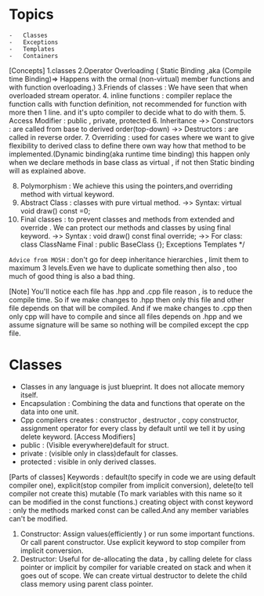 # Topics
    -   Classes
    -   Exceptions
    -   Templates
    -   Containers

[Concepts]
1.classes
2.Operator Overloading ( Static Binding ,aka (Compile time Binding)=> Happens with the ormal (non-virtual) member functions and with function overloading.)
3.Friends of classes : We have seen that when overloaded stream operator.
4. inline functions : compiler replace the function calls with function definition, not recommended for function with more then 1 line. and it's upto compiler to decide what to do with them.
5. Access Modifier : public , private, protected
6. Inheritance
   ->> Constructors : are called from base to derived order(top-down)
   ->> Destructors  : are called in reverse order.
7. Overriding : used for cases where we want to give flexibility to derived class to define there own way how that method to be implemented.(Dynamic binding(aka runtime time binding) this happen only when we declare methods in base class as virtual , if not then Static binding will as explained above.

8. Polymorphism : We achieve this using the pointers,and overriding method		with virtual keyword.
9. Abstract Class : classes with pure virtual method.
   ->> Syntax: virtual void draw() const =0;
10. Final classes : to prevent classes and methods from extended and		 override . We can protect our methods and classes by using final keyword.
    ->> Syntax : void draw() const  final override;
    ->> For class: class ClassName Final : public BaseClass {};
    Exceptions
    Templates
    */

`Advice from MOSH` : don't go for deep inheritance hierarchies , limit them to maximum 3 levels.Even we have to duplicate something then also , too much of good thing is also a bad thing.

[Note]
You'll notice each file has .hpp and .cpp file reason , is to reduce the compile time.
So if we make changes to .hpp then only this file and other file depends on that will be compiled.
And if we make changes to .cpp then only cpp will have to compile and since all files depends on .hpp and we assume signature will be same so nothing will be compiled except the cpp file.

# Classes
- Classes in any language is just blueprint. It does not allocate memory itself.
- Encapsulation : Combining the data and functions that operate on the data into one unit.
- Cpp compilers creates : constructor , destructor , copy constructor, assignment operator for every class by default until we tell it by using delete keyword.
[Access Modifiers]
- public : (Visible everywhere)default for struct.
- private : (visible only in class)default for classes.
- protected : visible in only derived classes.

[Parts of classes]
Keywords : default(to specify in code we are using default compiler one), explicit(stop compiler from implicit conversion), delete(to tell compiler not create this)
            mutable (To mark variables with this name so it can be modified in the const functions.)
            creating object with const keyword : only the methods marked const can be called.And any member variables can't be modified.
1. Constructor:
        Assign values(efficiently ) or run some important functions. Or call parent constructor.
        Use explicit keyword to stop compiler from implicit conversion.
2. Destructor:
        Useful for de-allocating the data , by calling delete for class pointer or implicit by compiler for variable created on stack and when it goes out of scope.
        We can create virtual destructor to delete the child class memory using  parent class pointer.

        

        
   


